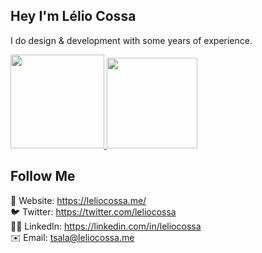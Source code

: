## Hey I'm Lélio Cossa
I do design & development with some years of experience.
<br>
<div align="left">
  <a href="https://github.com/leliocossa">
  <img height="150em" src="https://github-readme-stats.vercel.app/api?username=leliocossa&show_icons=true&theme=dark&include_all_commits=true&count_private=true"/>
  <img height="145em" src="https://github-readme-stats.vercel.app/api/top-langs/?username=leliocossa&layout=compact&langs_count=7&theme=dark"/>
  </a>
</div>
  
## Follow Me

🔗 Website: https://leliocossa.me/<br/>
🐦 Twitter: https://twitter.com/leliocossa<br/>
👨‍💼 LinkedIn: https://linkedin.com/in/leliocossa<br/>
✉️ Email: tsala@leliocossa.me

<!---
leliocossa/leliocossa is a ✨ special ✨ repository because its `README.md` (this file) appears on your GitHub profile.
You can click the Preview link to take a look at your changes.
--->
